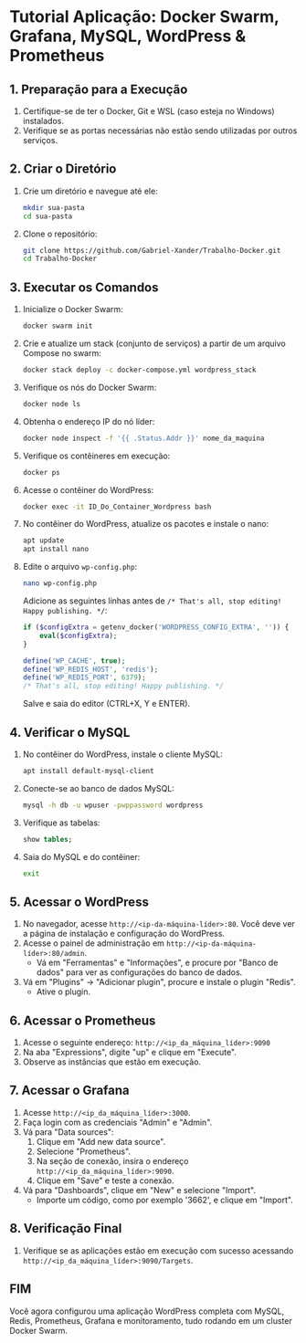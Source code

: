 # Tutorial Aplicação: Docker Swarm, Grafana, MySQL, WordPress & Prometheus

## 1. Preparação para a Execução

1. Certifique-se de ter o Docker, Git e WSL (caso esteja no Windows) instalados.
2. Verifique se as portas necessárias não estão sendo utilizadas por outros serviços.

## 2. Criar o Diretório

1. Crie um diretório e navegue até ele:
    ```bash
    mkdir sua-pasta 
    cd sua-pasta
    ```
2. Clone o repositório:
    ```bash
    git clone https://github.com/Gabriel-Xander/Trabalho-Docker.git
    cd Trabalho-Docker
    ```

## 3. Executar os Comandos

1. Inicialize o Docker Swarm:
    ```bash
    docker swarm init
    ```
2. Crie e atualize um stack (conjunto de serviços) a partir de um arquivo Compose no swarm:
    ```bash
    docker stack deploy -c docker-compose.yml wordpress_stack
    ```
3. Verifique os nós do Docker Swarm:
    ```bash
    docker node ls
    ```
4. Obtenha o endereço IP do nó líder:
    ```bash
    docker node inspect -f '{{ .Status.Addr }}' nome_da_maquina
    ```
5. Verifique os contêineres em execução:
    ```bash
    docker ps
    ```
6. Acesse o contêiner do WordPress:
    ```bash
    docker exec -it ID_Do_Container_Wordpress bash
    ```
7. No contêiner do WordPress, atualize os pacotes e instale o nano:
    ```bash
    apt update
    apt install nano
    ```
8. Edite o arquivo `wp-config.php`:
    ```bash
    nano wp-config.php
    ```
    Adicione as seguintes linhas antes de `/* That's all, stop editing! Happy publishing. */`:
    ```php
    if ($configExtra = getenv_docker('WORDPRESS_CONFIG_EXTRA', '')) {
        eval($configExtra);
    }

    define('WP_CACHE', true);
    define('WP_REDIS_HOST', 'redis');
    define('WP_REDIS_PORT', 6379);
    /* That's all, stop editing! Happy publishing. */
    ```
    Salve e saia do editor (CTRL+X, Y e ENTER).

## 4. Verificar o MySQL

1. No contêiner do WordPress, instale o cliente MySQL:
    ```bash
    apt install default-mysql-client
    ```
2. Conecte-se ao banco de dados MySQL:
    ```bash
    mysql -h db -u wpuser -pwppassword wordpress
    ```
3. Verifique as tabelas:
    ```sql
    show tables;
    ```
4. Saia do MySQL e do contêiner:
    ```bash
    exit
    ```

## 5. Acessar o WordPress

1. No navegador, acesse `http://<ip-da-máquina-líder>:80`. Você deve ver a página de instalação e configuração do WordPress.
2. Acesse o painel de administração em `http://<ip-da-máquina-líder>:80/admin`.
    - Vá em "Ferramentas" e "Informações", e procure por "Banco de dados" para ver as configurações do banco de dados.
3. Vá em "Plugins" -> "Adicionar plugin", procure e instale o plugin "Redis".
    - Ative o plugin.

## 6. Acessar o Prometheus

1. Acesse o seguinte endereço: `http://<ip_da_máquina_líder>:9090`
2. Na aba "Expressions", digite "up" e clique em "Execute".
3. Observe as instâncias que estão em execução.

## 7. Acessar o Grafana

1. Acesse `http://<ip_da_máquina_líder>:3000`.
2. Faça login com as credenciais "Admin" e "Admin".
3. Vá para "Data sources":
    1. Clique em "Add new data source".
    2. Selecione "Prometheus".
    3. Na seção de conexão, insira o endereço `http://<ip_da_máquina_líder>:9090`.
    4. Clique em "Save" e teste a conexão.
4. Vá para "Dashboards", clique em "New" e selecione "Import".
    - Importe um código, como por exemplo '3662', e clique em "Import".

## 8. Verificação Final

1. Verifique se as aplicações estão em execução com sucesso acessando `http://<ip_da_máquina_líder>:9090/Targets`.

## FIM

Você agora configurou uma aplicação WordPress completa com MySQL, Redis, Prometheus, Grafana e monitoramento, tudo rodando em um cluster Docker Swarm.
